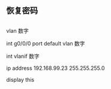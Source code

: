 ## 恢复密码




## 

vlan 数字

int g0/0/0
port default vlan 数字

int vlanif 数字

ip address 192.168.99.23 255.255.255.0

display this
